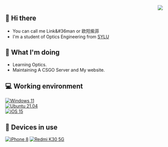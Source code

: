 <img align="right" src="https://github-readme-stats.vercel.app/api?username=mxfly&include_all_commits=true&show_icons=true&hide_title=tru&hide_border=true" />

## 👋 Hi there
 - You can call me Link&#36man or 欧阳紫菲
 - I'm a student of Optics Engineering from [SYLU](http://www.sylu.edu.cn/)

## 🤔 What I'm doing
 - Learning Optics.
 - Maintaining A CSGO Server and My website.
 
## 💻 Working environment
[![Windows 11](https://img.shields.io/badge/Windows%2011-00adef?style=flat-square&logo=windows&logoColor=ffffff)](https://www.microsoft.com/en-us/windows/windows-11)<br>
[![Ubuntu 21.04](https://img.shields.io/badge/Ubuntu%2021%2e04-dd4814?style=flat-square&logo=ubuntu&logoColor=ffffff)](https://releases.ubuntu.com/21.04/)<br>
[![iOS 15](https://img.shields.io/badge/iOS%2015-4f4f4f?style=flat-square&logo=apple&logoColor=ffffff)](https://www.apple.com/ios/ios-15/)<br>

## 📱 Devices in use
[![iPhone 8](https://img.shields.io/badge/iPhone%208-a2aaad?style=flat-square&logo=apple&logoColor=ffffff)](https://support.apple.com/kb/SP804)
[![Redmi K30 5G](https://img.shields.io/badge/Redmi%20K30%205G-fd4900?style=flat-square&logo=xiaomi&logoColor=ffffff)](https://www.mi.com/redmik30-5g)<br>
